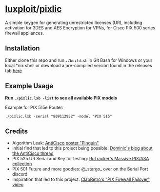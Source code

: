 # [luxploit](https://luxploit.net)/[pixlic](https://github.com/luxploit/pixlic)

A simple keygen for generating unrestricted licenses (UR), including activation for 3DES and AES Encryption for VPNs, for Cisco PIX 500 series firewall appliances.

## Installation

Either clone this repo and run `./build.sh` in Git Bash for Windows or your local \*nix shell or download a pre-compiled version found in the releases tab [here](https://github.com/luxploit/pixlic/releases)

## Example Usage

**Run `./pixlic.lxb -list` to see all available PIX models**

Example for PIX 515e Router:

```
./pixlic.lxb -serial "809112952" -model "PIX 515"
```

## Credits

- Algorithm Leak: [AntiCisco poster "Pinguin"](http://www.anticisco.ru/forum/viewtopic.php?f=2&t=920)
- Initial find that led to this project being possible: [Dominic's blog about the AntiCisco thread](https://blog.bjdch.org/2015/01/1976)
- PIX 525 UR Serial and Key for testing: [RuTracker's Massive PIX/ASA collection](https://rutracker.org/forum/viewtopic.php?t=831309)
- PIX 501 Future and more goodies: @\_stargo\_ over on the Serial Port discord
- Inspiration that led to this project: [ClabRetro's \"PIX Firewall Failover\" video](https://www.youtube.com/watch?v=719c5ed_ogc)
